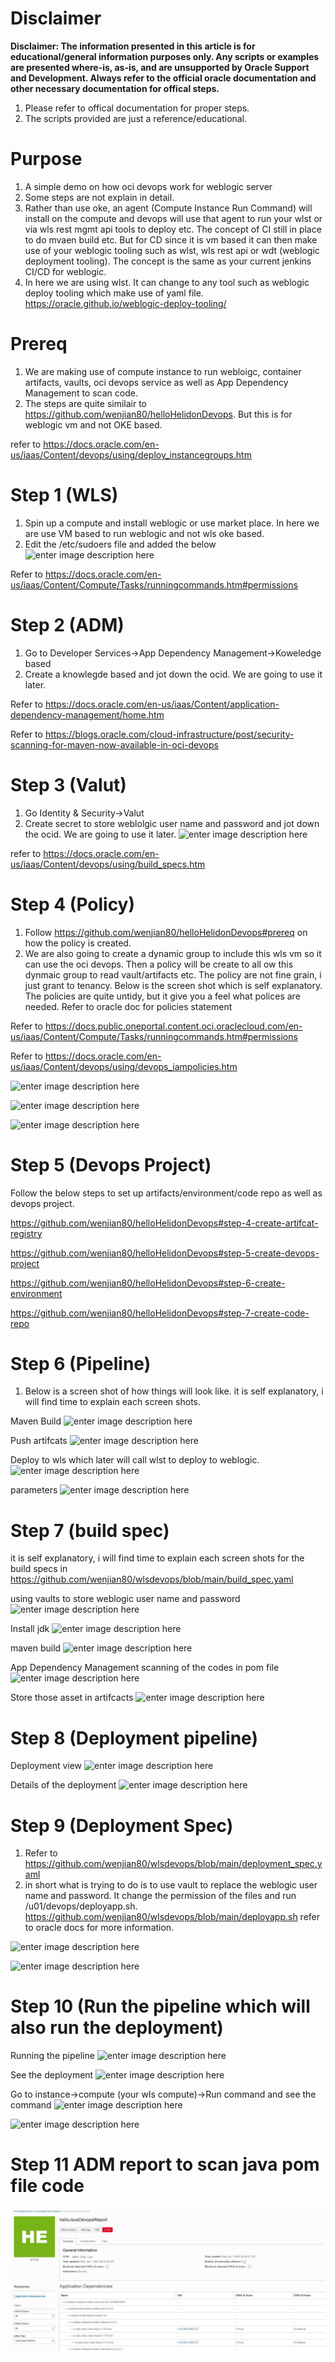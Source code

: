 # Disclaimer
**Disclaimer: The information presented in this article is for educational/general information purposes only. Any scripts or examples are presented where-is, as-is, and are unsupported by Oracle Support and Development. Always refer to the official oracle documentation and other necessary documentation for offical steps.**

1. Please refer to offical documentation for proper steps.
2. The scripts provided are just a reference/educational.


# Purpose
1. A simple demo on how oci devops work for weblogic server
2. Some steps are not explain in detail.
3. Rather than use oke, an agent (Compute Instance Run Command) will install on the compute and devops will use that agent to run your wlst or via wls rest mgmt api tools to deploy etc. The concept of CI still in place to do mvaen build etc. But for CD since it is vm based it can then make use of your weblogic tooling such as wlst, wls rest api or wdt (weblogic deployment tooling). The concept is the same as your current jenkins CI/CD for weblogic.
4. In here we are using wlst. It can change to any tool such as weblogic deploy tooling which make use of yaml file. https://oracle.github.io/weblogic-deploy-tooling/

# Prereq
1. We are making use of compute instance to run webloigc, container artifacts, vaults, oci devops service as well as App Dependency Management to scan code.
2. The steps are quite similair to https://github.com/wenjian80/helloHelidonDevops. But this is for weblogic vm and not OKE based.

refer to https://docs.oracle.com/en-us/iaas/Content/devops/using/deploy_instancegroups.htm
 
# Step 1 (WLS)
1. Spin up a compute and install weblogic or use market place. In here we are use VM based to run weblogic and not wls oke based.
2. Edit the /etc/sudoers file and added the below
![enter image description here](https://github.com/wenjian80/wlsdevops/blob/main/image/sudoer.JPG)

Refer to https://docs.oracle.com/en-us/iaas/Content/Compute/Tasks/runningcommands.htm#permissions

# Step 2 (ADM)
1. Go to Developer Services->App Dependency Management->Koweledge based
2. Create a knowlegde based and jot down the ocid. We are going to use it later.

Refer to https://docs.oracle.com/en-us/iaas/Content/application-dependency-management/home.htm

Refer to https://blogs.oracle.com/cloud-infrastructure/post/security-scanning-for-maven-now-available-in-oci-devops

# Step 3 (Valut)
1. Go Identity & Security->Valut
2. Create secret to store weblolgic user name and password and jot down the ocid. We are going to use it later.
![enter image description here](https://github.com/wenjian80/wlsdevops/blob/main/image/vault.JPG)

refer to https://docs.oracle.com/en-us/iaas/Content/devops/using/build_specs.htm

# Step 4 (Policy)
1. Follow https://github.com/wenjian80/helloHelidonDevops#prereq on how the policy is created.
2. We are also going to create a dynamic group to include this wls vm so it can use the oci devops. Then a policy will be create to all ow this dynmaic group to read vault/artifacts etc. The policy are not fine grain, i just grant to tenancy. Below is the screen shot which is self explanatory. The policies are quite untidy, but it give you a feel what polices are needed. Refer to oracle doc for policies statement

Refer to https://docs.public.oneportal.content.oci.oraclecloud.com/en-us/iaas/Content/Compute/Tasks/runningcommands.htm#permissions

Refer to https://docs.oracle.com/en-us/iaas/Content/devops/using/devops_iampolicies.htm

![enter image description here](https://github.com/wenjian80/wlsdevops/blob/main/image/dg1.JPG)

![enter image description here](https://github.com/wenjian80/wlsdevops/blob/main/image/dg2.JPG)

![enter image description here](https://github.com/wenjian80/wlsdevops/blob/main/image/policy.JPG)

# Step 5 (Devops Project)
Follow the below steps to set up artifacts/environment/code repo as well as devops project.

https://github.com/wenjian80/helloHelidonDevops#step-4-create-artifcat-registry

https://github.com/wenjian80/helloHelidonDevops#step-5-create-devops-project

https://github.com/wenjian80/helloHelidonDevops#step-6-create-environment

https://github.com/wenjian80/helloHelidonDevops#step-7-create-code-repo

# Step 6 (Pipeline)
1. Below is a screen shot of how things will look like. it is self explanatory, i will find time to explain each screen shots.

Maven Build
![enter image description here](https://github.com/wenjian80/wlsdevops/blob/main/image/maven_build.JPG)

Push artifcats
![enter image description here](https://github.com/wenjian80/wlsdevops/blob/main/image/push_artifcats.JPG)

Deploy to wls which later will call wlst to deploy to weblogic.
![enter image description here](https://github.com/wenjian80/wlsdevops/blob/main/image/deploy_wls.JPG)

parameters 
![enter image description here](https://github.com/wenjian80/wlsdevops/blob/main/image/build_piple_parameters.JPG)

# Step 7 (build spec)
 it is self explanatory, i will find time to explain each screen shots for the build specs in https://github.com/wenjian80/wlsdevops/blob/main/build_spec.yaml

using vaults to store weblogic user name and password
![enter image description here](https://github.com/wenjian80/wlsdevops/blob/main/image/wls_valut.JPG)

Install jdk
![enter image description here](https://github.com/wenjian80/wlsdevops/blob/main/image/installjdk.JPG)

maven build
![enter image description here](https://github.com/wenjian80/wlsdevops/blob/main/image/maven_build.JPG)

App Dependency Management scanning of the codes in pom file
![enter image description here](https://github.com/wenjian80/wlsdevops/blob/main/image/adm.JPG)

Store those asset in artifcacts
![enter image description here](https://github.com/wenjian80/wlsdevops/blob/main/image/storing%20artifcats.JPG)

# Step 8 (Deployment pipeline)
Deployment view
![enter image description here](https://github.com/wenjian80/wlsdevops/blob/main/image/deployment1.JPG)

Details of the deployment
![enter image description here](https://github.com/wenjian80/wlsdevops/blob/main/image/deployment2.JPG)

# Step 9 (Deployment Spec)
1. Refer to https://github.com/wenjian80/wlsdevops/blob/main/deployment_spec.yaml
2. in short what is trying to do is to use vault to replace the weblogic user name and password. It change the permission of the files and run /u01/devops/deployapp.sh. https://github.com/wenjian80/wlsdevops/blob/main/deployapp.sh  refer to oracle docs for more information.

![enter image description here](https://github.com/wenjian80/wlsdevops/blob/main/image/deplopymentspec.JPG)

![enter image description here](https://github.com/wenjian80/wlsdevops/blob/main/image/deploypassword.JPG)

# Step 10 (Run the pipeline which will also run the deployment)
Running the pipeline
![enter image description here](https://github.com/wenjian80/wlsdevops/blob/main/image/run1.JPG)

See the deployment
![enter image description here](https://github.com/wenjian80/wlsdevops/blob/main/image/run2.JPG)

Go to instance->compute (your wls compute)->Run command and see the command
![enter image description here](https://github.com/wenjian80/wlsdevops/blob/main/image/run3.JPG)

![enter image description here](https://github.com/wenjian80/wlsdevops/blob/main/image/run4.JPG)

# Step 11 ADM report to scan java pom file code
![enter image description here](https://github.com/wenjian80/helloHelidonDevopsScreenShots/blob/main/adm_report.JPG)
